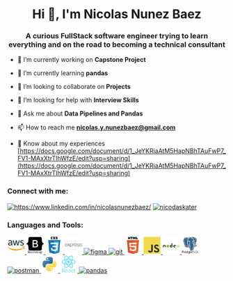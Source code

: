 <h1 align="center">Hi 👋, I'm Nicolas Nunez Baez</h1>
<h3 align="center">A curious FullStack software engineer trying to learn everything and on the road to becoming a technical consultant</h3>

- 🔭 I’m currently working on **Capstone Project**

- 🌱 I’m currently learning **pandas**

- 👯 I’m looking to collaborate on **Projects**

- 🤝 I’m looking for help with **Interview Skills**

- 💬 Ask me about **Data Pipelines and Pandas**

- 📫 How to reach me **nicolas.y.nunezbaez@gmail.com**

- 📄 Know about my experiences [https://docs.google.com/document/d/1_JeYKRiaAtM5HapNBhTAuFwP7_FV1-MAxXtrTIhWfzE/edit?usp=sharing](https://docs.google.com/document/d/1_JeYKRiaAtM5HapNBhTAuFwP7_FV1-MAxXtrTIhWfzE/edit?usp=sharing)

<h3 align="left">Connect with me:</h3>
<p align="left">
<a href="https://linkedin.com/in/https://www.linkedin.com/in/nicolasnunezbaez/" target="blank"><img align="center" src="https://raw.githubusercontent.com/rahuldkjain/github-profile-readme-generator/master/src/images/icons/Social/linked-in-alt.svg" alt="https://www.linkedin.com/in/nicolasnunezbaez/" height="30" width="40" /></a>
<a href="https://www.leetcode.com/nicodaskater" target="blank"><img align="center" src="https://raw.githubusercontent.com/rahuldkjain/github-profile-readme-generator/master/src/images/icons/Social/leet-code.svg" alt="nicodaskater" height="30" width="40" /></a>
</p>

<h3 align="left">Languages and Tools:</h3>
<p align="left"> <a href="https://aws.amazon.com" target="_blank" rel="noreferrer"> <img src="https://raw.githubusercontent.com/devicons/devicon/master/icons/amazonwebservices/amazonwebservices-original-wordmark.svg" alt="aws" width="40" height="40"/> </a> <a href="https://getbootstrap.com" target="_blank" rel="noreferrer"> <img src="https://raw.githubusercontent.com/devicons/devicon/master/icons/bootstrap/bootstrap-plain-wordmark.svg" alt="bootstrap" width="40" height="40"/> </a> <a href="https://www.w3schools.com/css/" target="_blank" rel="noreferrer"> <img src="https://raw.githubusercontent.com/devicons/devicon/master/icons/css3/css3-original-wordmark.svg" alt="css3" width="40" height="40"/> </a> <a href="https://expressjs.com" target="_blank" rel="noreferrer"> <img src="https://raw.githubusercontent.com/devicons/devicon/master/icons/express/express-original-wordmark.svg" alt="express" width="40" height="40"/> </a> <a href="https://www.figma.com/" target="_blank" rel="noreferrer"> <img src="https://www.vectorlogo.zone/logos/figma/figma-icon.svg" alt="figma" width="40" height="40"/> </a> <a href="https://git-scm.com/" target="_blank" rel="noreferrer"> <img src="https://www.vectorlogo.zone/logos/git-scm/git-scm-icon.svg" alt="git" width="40" height="40"/> </a> <a href="https://www.w3.org/html/" target="_blank" rel="noreferrer"> <img src="https://raw.githubusercontent.com/devicons/devicon/master/icons/html5/html5-original-wordmark.svg" alt="html5" width="40" height="40"/> </a> <a href="https://developer.mozilla.org/en-US/docs/Web/JavaScript" target="_blank" rel="noreferrer"> <img src="https://raw.githubusercontent.com/devicons/devicon/master/icons/javascript/javascript-original.svg" alt="javascript" width="40" height="40"/> </a> <a href="https://nodejs.org" target="_blank" rel="noreferrer"> <img src="https://raw.githubusercontent.com/devicons/devicon/master/icons/nodejs/nodejs-original-wordmark.svg" alt="nodejs" width="40" height="40"/> </a> <a href="https://www.postgresql.org" target="_blank" rel="noreferrer"> <img src="https://raw.githubusercontent.com/devicons/devicon/master/icons/postgresql/postgresql-original-wordmark.svg" alt="postgresql" width="40" height="40"/> </a> <a href="https://postman.com" target="_blank" rel="noreferrer"> <img src="https://www.vectorlogo.zone/logos/getpostman/getpostman-icon.svg" alt="postman" width="40" height="40"/> </a> <a href="https://www.python.org" target="_blank" rel="noreferrer"> <img src="https://raw.githubusercontent.com/devicons/devicon/master/icons/python/python-original.svg" alt="python" width="40" height="40"/> </a> <a href="https://reactjs.org/" target="_blank" rel="noreferrer"> <img src="https://raw.githubusercontent.com/devicons/devicon/master/icons/react/react-original-wordmark.svg" alt="react" width="40" height="40"/> </a>  <a href="https://pandas.pydata.org/" target="_blank" rel="noreferrer"> <img src="https://www.google.com/imgres?imgurl=https%3A%2F%2Fupload.wikimedia.org%2Fwikipedia%2Fcommons%2Fthumb%2Fe%2Fed%2FPandas_logo.svg%2F1200px-Pandas_logo.svg.png&tbnid=1p7L_zuR59TAJM&vet=12ahUKEwi9jczPj9WAAxUFCFkFHVP3CscQMygAegUIARDsAQ..i&imgrefurl=https%3A%2F%2Fcommons.wikimedia.org%2Fwiki%2FFile%3APandas_logo.svg&docid=fvsv2sxZgC8cVM&w=1200&h=485&q=pandas%20svg&ved=2ahUKEwi9jczPj9WAAxUFCFkFHVP3CscQMygAegUIARDsAQ" alt="pandas" width="40" height="40"/> </a>
</p>
